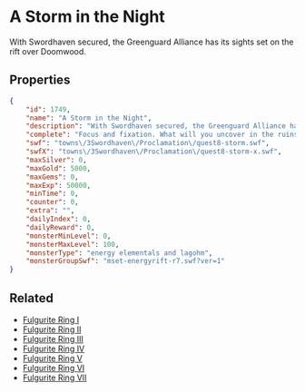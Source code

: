 # A Storm in the Night

With Swordhaven secured, the Greenguard Alliance has its sights set on the rift over Doomwood.

## Properties

```json
{
    "id": 1749,
    "name": "A Storm in the Night",
    "description": "With Swordhaven secured, the Greenguard Alliance has its sights set on the rift over Doomwood.",
    "complete": "Focus and fixation. What will you uncover in the ruins?",
    "swf": "towns\/3Swordhaven\/Proclamation\/quest8-storm.swf",
    "swfX": "towns\/3Swordhaven\/Proclamation\/quest8-storm-x.swf",
    "maxSilver": 0,
    "maxGold": 5000,
    "maxGems": 0,
    "maxExp": 50000,
    "minTime": 0,
    "counter": 0,
    "extra": "",
    "dailyIndex": 0,
    "dailyReward": 0,
    "monsterMinLevel": 0,
    "monsterMaxLevel": 100,
    "monsterType": "energy elementals and lagohm",
    "monsterGroupSwf": "mset-energyrift-r7.swf?ver=1"
}
```

## Related

- [Fulgurite Ring I](../items/19910-fulgurite-ring-i.md)
- [Fulgurite Ring II](../items/19911-fulgurite-ring-ii.md)
- [Fulgurite Ring III](../items/19912-fulgurite-ring-iii.md)
- [Fulgurite Ring IV](../items/19913-fulgurite-ring-iv.md)
- [Fulgurite Ring V](../items/19914-fulgurite-ring-v.md)
- [Fulgurite Ring VI](../items/19915-fulgurite-ring-vi.md)
- [Fulgurite Ring VII](../items/19916-fulgurite-ring-vii.md)

